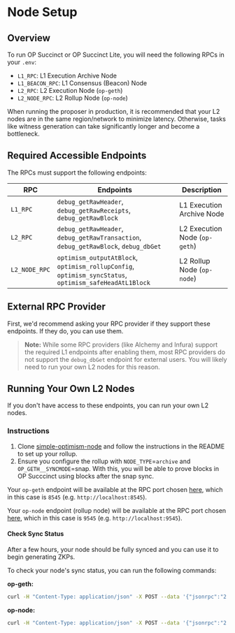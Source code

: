 # Node Setup

## Overview

To run OP Succinct or OP Succinct Lite, you will need the following RPCs in your `.env`:

- `L1_RPC`: L1 Execution Archive Node
- `L1_BEACON_RPC`: L1 Consensus (Beacon) Node
- `L2_RPC`: L2 Execution Node (`op-geth`)
- `L2_NODE_RPC`: L2 Rollup Node (`op-node`)

<div class="warning">
When running the proposer in production, it is recommended that your L2 nodes are in the same region/network to minimize latency. Otherwise, tasks like witness generation can take significantly longer and become a bottleneck.
</div>

## Required Accessible Endpoints

The RPCs must support the following endpoints:

| RPC | Endpoints | Description |
|-----|-----------|-------------|
| `L1_RPC` | `debug_getRawHeader`, `debug_getRawReceipts`, `debug_getRawBlock` | L1 Execution Archive Node |
| `L2_RPC` | `debug_getRawHeader`, `debug_getRawTransaction`, `debug_getRawBlock`, `debug_dbGet` | L2 Execution Node (`op-geth`) |
| `L2_NODE_RPC` | `optimism_outputAtBlock`, `optimism_rollupConfig`, `optimism_syncStatus`, `optimism_safeHeadAtL1Block` | L2 Rollup Node (`op-node`) |

## External RPC Provider

First, we'd recommend asking your RPC provider if they support these endpoints. If they do, you can use them.

> **Note:** While some RPC providers (like Alchemy and Infura) support the required L1 endpoints after enabling them, most RPC providers do not support the `debug_dbGet` endpoint for external users. You will likely need to run your own L2 nodes for this reason.

## Running Your Own L2 Nodes

If you don't have access to these endpoints, you can run your own L2 nodes.

### Instructions
1. Clone [simple-optimism-node](https://github.com/smartcontracts/simple-optimism-node) and follow the instructions in the README to set up your rollup.
2. Ensure you configure the rollup with `NODE_TYPE`=`archive` and `OP_GETH__SYNCMODE`=snap. With this, you will be able to prove blocks in OP Succcinct using blocks after the snap sync.

Your `op-geth` endpoint will be available at the RPC port chosen [here](https://github.com/smartcontracts/simple-optimism-node/blob/main/scripts/start-op-geth.sh#L39), which in this case is `8545` (e.g. `http://localhost:8545`).

Your `op-node` endpoint (rollup node) will be available at the RPC port chosen [here](https://github.com/smartcontracts/simple-optimism-node/blob/main/scripts/start-op-node.sh#L21), which in this case is `9545` (e.g. `http://localhost:9545`).

#### Check Sync Status

After a few hours, your node should be fully synced and you can use it to begin generating ZKPs.

To check your node's sync status, you can run the following commands:

**op-geth:**

```bash
curl -H "Content-Type: application/json" -X POST --data '{"jsonrpc":"2.0","method":"eth_syncing","params":[],"id":1}' http://localhost:8545
```

**op-node:**

```bash
curl -H "Content-Type: application/json" -X POST --data '{"jsonrpc":"2.0","method":"optimism_syncStatus","params":[],"id":1}' http://localhost:9545
```
